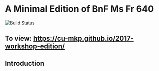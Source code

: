 # A Minimal Edition of BnF Ms Fr 640

[![Build Status](https://travis-ci.org/elotroalex/ed.svg?branch=gh-pages)](https://travis-ci.org/elotroalex/ed)


## To view: https://cu-mkp.github.io/2017-workshop-edition/
## Introduction

